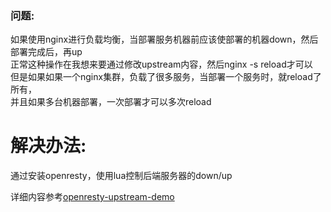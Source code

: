 ### 问题:
如果使用nginx进行负载均衡，当部署服务机器前应该使部署的机器down，然后部署完成后，再up  
正常这种操作在我想来要通过修改upstream内容，然后nginx -s reload才可以  
但是如果如果一个nginx集群，负载了很多服务，当部署一个服务时，就reload了所有，  
并且如果多台机器部署，一次部署才可以多次reload  


# 解决办法:
通过安装openresty，使用lua控制后端服务器的down/up  

详细内容参考[openresty-upstream-demo](https://github.com/bxxfighting/openresty-upstream-demo)
